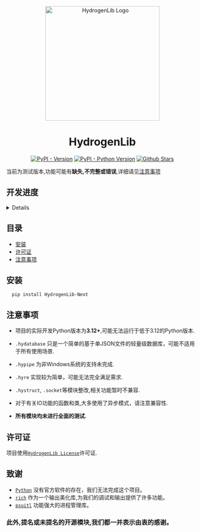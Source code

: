 <div align="center">
    <img src="modules/image/HydroLib-LOGO-SVG.svg" alt="HydrogenLib Logo" height="300">
</div>

<h1 align="center">HydrogenLib</h1>

<div align="center">

[![PyPI - Version](https://img.shields.io/pypi/v/hydrogenlib-next.svg)](https://pypi.org/project/hydrogenlib)
[![PyPI - Python Version](https://img.shields.io/pypi/pyversions/hydrogenlib-next.svg)](https://pypi.org/project/hydrogenlib)
[![Github Stars](https://img.shields.io/github/stars/LittleSong2024/HydrogenLib.svg)](https://github.com/LittleSong2024/HydrogenLib)

</div>

当前为测试版本,功能可能有**缺失,不完整或错误**,详细请见[注意事项](#注意事项)
## 开发进度
<summary>
<details>

- [ ] boardcast_room
- [ ] codedoc
- [x] data_strctures
- [x] encrypt
- [ ] hycl(Hydrogen Config Language)
- [x] hyconfig(未严格测试)
- [ ] hydownloader
- [x] hystruct(长期更新)
- [x] json
- [ ] namedpipe
- [x] re_plus
- [x] sample_data
- [x] ses(有点草率)
- [ ] socket_structures
  - [ ] serialized_socket
- [x] test_manager(已弃用)
- [x] type_func(长期更新)
- [x] utils(长期更新)
- [ ] auth(未测试)
- [x] const(长期更新)
- [x] coro_plus(长期更新)
- [x] database(实现较为简单)
- [x] decorators(长期更新)
- [x] encryio
- [ ] env_plus
- [x] example
- [x] file(长期更新)
- [x] hash
- [x] hytime(长期更新)
- [x] hywinreg(有点乱)
- [x] import_plus
- [x] io_addons(长期更新)
- [x] json_file
- [x] logging_methods(已弃用,准备开发新的日志记录器)
- [x] neostruct
- [x] network(长期更新)
- [x] ospipe
- [x] output_methods
- [x] path
- [x] process
- [x] process_addons
- [x] signal(只是一个信号的模拟实现)
- [x] socket(打包好的异步Socket实现)
- [x] struct_plus
- [x] sys_plus(长期更新)
- [x] threading_methods(长期更新)

</details>
</summary>

## 目录

- [安装](#安装)
- [许可证](#许可证)
- [注意事项](#注意事项)

## 安装

```shell
  pip install HydrogenLib-Next
```

## 注意事项
- 项目的实际开发Python版本为**3.12+**,可能无法运行于低于3.12的Python版本.
- `.hydatabase` 只是一个简单的基于单JSON文件的轻量级数据库，可能不适用于所有使用场景.
- `.hypipe` 为非Windows系统的支持未完成.
- `.hyre` 实现较为简单，可能无法完全满足需求.
- `.hystruct`, `.socket`等模块整改,相关功能暂时不兼容.
- 对于有关IO功能的函数和类,大多使用了异步模式，请注意兼容性.

- **所有模块均未进行全面的测试.**

## 许可证

项目使用[`HydrogenLib License`](License.md)许可证.

## 致谢

 - [`Python`](https://www.python.org/) 没有官方软件的存在，我们无法完成这个项目。
 - [`rich`](https://github.com/Textualize/rich) 作为一个输出美化库,为我们的调试和输出提供了许多功能。
 - [`psuitl`](https://pypi.org/project/psutil) 功能强大的进程管理库。

### 此外,提名或未提名的开源模块,我们都一并表示由衷的感谢。
